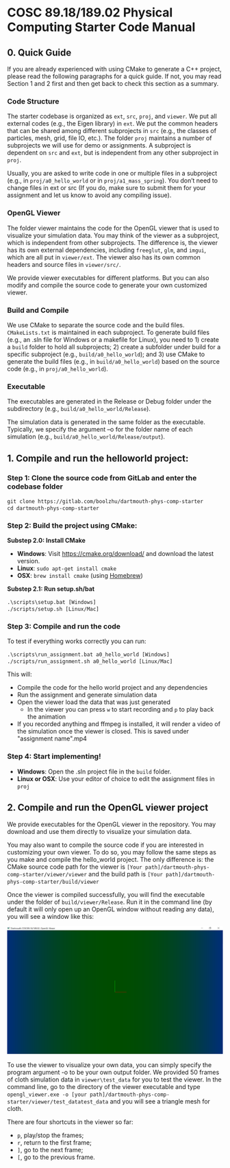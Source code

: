 # COSC 89.18/189.02 Physical Computing Starter Code Manual

## 0. Quick Guide

If you are already experienced with using CMake to generate a C++ project, please read the following paragraphs for a quick guide. If not, you may read Section 1 and 2 first and then get back to check this section as a summary.

### Code Structure

The starter codebase is organized as `ext`, `src`, `proj`, and `viewer`. We put all external codes (e.g., the Eigen library) in `ext`. We put the common headers that can be shared among different subprojects in `src` (e.g., the classes of particles, mesh, grid, file IO, etc.). The folder `proj` maintains a number of subprojects we will use for demo or assignments. A subproject is dependent on `src` and `ext`, but is independent from any other subproject in `proj`.

Usually, you are asked to write code in one or multiple files in a subproject (e.g., in `proj/a0_hello_world` or in `proj/a1_mass_spring`). You don’t need to change files in ext or src (If you do, make sure to submit them for your assignment and let us know to avoid any compiling issue).

### OpenGL Viewer

The folder viewer maintains the code for the OpenGL viewer that is used to visualize your simulation data. You may think of the viewer as a subproject, which is independent from other subprojects. The difference is, the viewer has its own external dependencies, including `freeglut`, `glm`, and `imgui`, which are all put in `viewer/ext`. The viewer also has its own common headers and source files in `viewer/src/`.

We provide viewer executables for different platforms. But you can also modify and compile the source code to generate your own customized viewer.

### Build and Compile

We use CMake to separate the source code and the build files. `CMakeLists.txt` is maintained in each subproject. To generate build files (e.g., an .sln file for Windows or a makefile for Linux), you need to 1) create a `build` folder to hold all subprojects; 2) create a subfolder under build for a specific subproject (e.g., `build/a0_hello_world`); and 3) use CMake to generate the build files (e.g., in `build/a0_hello_world`) based on the source code (e.g., in `proj/a0_hello_world`).

### Executable

The executables are generated in the Release or Debug folder under the subdirectory (e.g., `build/a0_hello_world/Release`).

The simulation data is generated in the same folder as the executable. Typically, we specify the argument –o for the folder name of each simulation (e.g., `build/a0_hello_world/Release/output`).

## 1. Compile and run the helloworld project:

### Step 1: Clone the source code from GitLab and enter the codebase folder

    git clone https://gitlab.com/boolzhu/dartmouth-phys-comp-starter
    cd dartmouth-phys-comp-starter

### Step 2: Build the project using CMake:

**Substep 2.0: Install CMake**

- **Windows**: Visit https://cmake.org/download/ and download the latest version.
- **Linux**: `sudo apt-get install cmake`
- **OSX**: `brew install cmake` (using [Homebrew](https://brew.sh/))

**Substep 2.1: Run setup.sh/bat**

    .\scripts\setup.bat [Windows]
    ./scripts/setup.sh [Linux/Mac]

### Step 3: Compile and run the code

To test if everything works correctly you can run:

    .\scripts\run_assignment.bat a0_hello_world [Windows]
    ./scripts/run_assignment.sh a0_hello_world [Linux/Mac]

This will:

- Compile the code for the hello world project and any dependencies
- Run the assignment and generate simulation data
- Open the viewer load the data that was just generated
	- In the viewer you can press `w` to start recording and `p` to play back the animation
- If you recorded anything and ffmpeg is installed, it will render a video of the simulation once the viewer is closed. This is saved under "assignment name".mp4

### Step 4: Start implementing!

- **Windows**: Open the .sln project file in the `build` folder.
- **Linux or OSX**: Use your editor of choice to edit the assignment files in `proj`

## 2. Compile and run the OpenGL viewer project

We provide executables for the OpenGL viewer in the repository. You may download and use them directly to visualize your simulation data.

You may also want to compile the source code if you are interested in customizing your own viewer. To do so, you may follow the same steps as you make and compile the hello_world project. The only difference is: the CMake source code path for the viewer is `[Your path]/dartmouth-phys-comp-starter/viewer/viewer` and the build path is `[Your path]/dartmouth-phys-comp-starter/build/viewer`

Once the viewer is compiled successfully, you will find the executable under the folder of `build/viewer/Release`. Run it in the command line (by default it will only open up an OpenGL window without reading any data), you will see a window like this:

![OpenGL Viewer](doc/img/default_viewer.png)


To use the viewer to visualize your own data, you can simply specify the program argument -o to be your own output folder. We provided 50 frames of cloth simulation data in `viewer\test_data` for you to test the viewer. In the command line, go to the directory of the viewer executable and type `opengl_viewer.exe -o [your path]/dartmouth-phys-comp-starter/viewer/test_datatest_data` and you will see a triangle mesh for cloth.

There are four shortcuts in the viewer so far:
- `p`, play/stop the frames;
- `r`, return to the first frame;
- `]`, go to the next frame;
- `[`, go to the previous frame.


